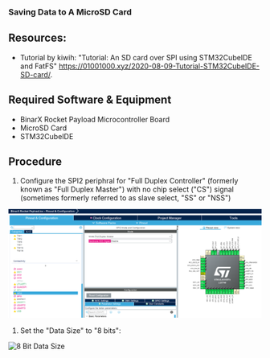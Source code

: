 ### Saving Data to A MicroSD Card

## Resources:
- Tutorial by kiwih: "Tutorial: An SD card over SPI using STM32CubeIDE and FatFS" https://01001000.xyz/2020-08-09-Tutorial-STM32CubeIDE-SD-card/.

## Required Software & Equipment
- BinarX Rocket Payload Microcontroller Board
- MicroSD Card
- STM32CubeIDE


## Procedure

1. Configure the SPI2 periphral for "Full Duplex Controller" (formerly known as "Full Duplex Master") with no chip select ("CS") signal (sometimes formerly referred to as slave select, "SS" or "NSS")

![SPI2 Pins for MicroSD](./SPI2_Pins_for_MicroSD.png)

1. Set the "Data Size" to "8 bits":


![8 Bit Data Size](./820%bit_data_size.png)
